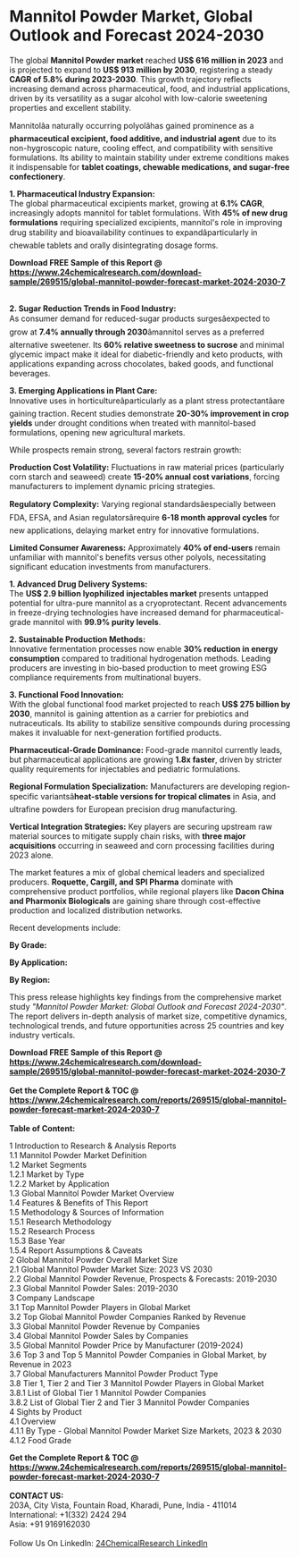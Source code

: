 <h1>Mannitol Powder Market, Global Outlook and Forecast 2024-2030</h1><p>The global <strong>Mannitol Powder market</strong> reached <strong>US$ 616 million in 2023</strong> and is projected to expand to <strong>US$ 913 million by 2030</strong>, registering a steady <strong>CAGR of 5.8% during 2023-2030</strong>. This growth trajectory reflects increasing demand across pharmaceutical, food, and industrial applications, driven by its versatility as a sugar alcohol with low-calorie sweetening properties and excellent stability.</p><p>Mannitolâa naturally occurring polyolâhas gained prominence as a <strong>pharmaceutical excipient, food additive, and industrial agent</strong> due to its non-hygroscopic nature, cooling effect, and compatibility with sensitive formulations. Its ability to maintain stability under extreme conditions makes it indispensable for <strong>tablet coatings, chewable medications, and sugar-free confectionery</strong>.</p><p><strong>1. Pharmaceutical Industry Expansion:</strong><br>
The global pharmaceutical excipients market, growing at <strong>6.1% CAGR</strong>, increasingly adopts mannitol for tablet formulations. With <strong>45% of new drug formulations</strong> requiring specialized excipients, mannitol's role in improving drug stability and bioavailability continues to expandâparticularly in chewable tablets and orally disintegrating dosage forms.</p><div><b>Download FREE Sample of this Report @ 
            <a href="https://www.24chemicalresearch.com/download-sample/269515/global-mannitol-powder-forecast-market-2024-2030-7">
            https://www.24chemicalresearch.com/download-sample/269515/global-mannitol-powder-forecast-market-2024-2030-7</a></b></div><br><p><strong>2. Sugar Reduction Trends in Food Industry:</strong><br>
As consumer demand for reduced-sugar products surgesâexpected to grow at <strong>7.4% annually through 2030</strong>âmannitol serves as a preferred alternative sweetener. Its <strong>60% relative sweetness to sucrose</strong> and minimal glycemic impact make it ideal for diabetic-friendly and keto products, with applications expanding across chocolates, baked goods, and functional beverages.</p><p><strong>3. Emerging Applications in Plant Care:</strong><br>
Innovative uses in horticultureâparticularly as a plant stress protectantâare gaining traction. Recent studies demonstrate <strong>20-30% improvement in crop yields</strong> under drought conditions when treated with mannitol-based formulations, opening new agricultural markets.</p><p>While prospects remain strong, several factors restrain growth:</p><p><strong>Production Cost Volatility:</strong> Fluctuations in raw material prices (particularly corn starch and seaweed) create <strong>15-20% annual cost variations</strong>, forcing manufacturers to implement dynamic pricing strategies.</p><p><strong>Regulatory Complexity:</strong> Varying regional standardsâespecially between FDA, EFSA, and Asian regulatorsârequire <strong>6-18 month approval cycles</strong> for new applications, delaying market entry for innovative formulations.</p><p><strong>Limited Consumer Awareness:</strong> Approximately <strong>40% of end-users</strong> remain unfamiliar with mannitol's benefits versus other polyols, necessitating significant education investments from manufacturers.</p><p><strong>1. Advanced Drug Delivery Systems:</strong><br>
The <strong>US$ 2.9 billion lyophilized injectables market</strong> presents untapped potential for ultra-pure mannitol as a cryoprotectant. Recent advancements in freeze-drying technologies have increased demand for pharmaceutical-grade mannitol with <strong>99.9% purity levels</strong>.</p><p><strong>2. Sustainable Production Methods:</strong><br>
Innovative fermentation processes now enable <strong>30% reduction in energy consumption</strong> compared to traditional hydrogenation methods. Leading producers are investing in bio-based production to meet growing ESG compliance requirements from multinational buyers.</p><p><strong>3. Functional Food Innovation:</strong><br>
With the global functional food market projected to reach <strong>US$ 275 billion by 2030</strong>, mannitol is gaining attention as a carrier for prebiotics and nutraceuticals. Its ability to stabilize sensitive compounds during processing makes it invaluable for next-generation fortified products.</p><p><strong>Pharmaceutical-Grade Dominance:</strong> Food-grade mannitol currently leads, but pharmaceutical applications are growing <strong>1.8x faster</strong>, driven by stricter quality requirements for injectables and pediatric formulations.</p><p><strong>Regional Formulation Specialization:</strong> Manufacturers are developing region-specific variantsâ<strong>heat-stable versions for tropical climates</strong> in Asia, and ultrafine powders for European precision drug manufacturing.</p><p><strong>Vertical Integration Strategies:</strong> Key players are securing upstream raw material sources to mitigate supply chain risks, with <strong>three major acquisitions</strong> occurring in seaweed and corn processing facilities during 2023 alone.</p><p>The market features a mix of global chemical leaders and specialized producers. <strong>Roquette, Cargill, and SPI Pharma</strong> dominate with comprehensive product portfolios, while regional players like <strong>Dacon China and Pharmonix Biologicals</strong> are gaining share through cost-effective production and localized distribution networks.</p><p>Recent developments include:</p><p><strong>By Grade:</strong></p><p><strong>By Application:</strong></p><p><strong>By Region:</strong></p><p>This press release highlights key findings from the comprehensive market study <em>"Mannitol Powder Market: Global Outlook and Forecast 2024-2030"</em>. The report delivers in-depth analysis of market size, competitive dynamics, technological trends, and future opportunities across 25 countries and key industry verticals.</p><div><b>Download FREE Sample of this Report @ 
            <a href="https://www.24chemicalresearch.com/download-sample/269515/global-mannitol-powder-forecast-market-2024-2030-7">
            https://www.24chemicalresearch.com/download-sample/269515/global-mannitol-powder-forecast-market-2024-2030-7</a></b></div><br><div><b>Get the Complete Report & TOC @ 
            <a href="https://www.24chemicalresearch.com/reports/269515/global-mannitol-powder-forecast-market-2024-2030-7">
            https://www.24chemicalresearch.com/reports/269515/global-mannitol-powder-forecast-market-2024-2030-7</a></b></div><br>
            <b>Table of Content:</b><p>1 Introduction to Research & Analysis Reports<br />
    1.1 Mannitol Powder Market Definition<br />
    1.2 Market Segments<br />
        1.2.1 Market by Type<br />
        1.2.2 Market by Application<br />
    1.3 Global Mannitol Powder Market Overview<br />
    1.4 Features & Benefits of This Report<br />
    1.5 Methodology & Sources of Information<br />
        1.5.1 Research Methodology<br />
        1.5.2 Research Process<br />
        1.5.3 Base Year<br />
        1.5.4 Report Assumptions & Caveats<br />
2 Global Mannitol Powder Overall Market Size<br />
    2.1 Global Mannitol Powder Market Size: 2023 VS 2030<br />
    2.2 Global Mannitol Powder Revenue, Prospects & Forecasts: 2019-2030<br />
    2.3 Global Mannitol Powder Sales: 2019-2030<br />
3 Company Landscape<br />
    3.1 Top Mannitol Powder Players in Global Market<br />
    3.2 Top Global Mannitol Powder Companies Ranked by Revenue<br />
    3.3 Global Mannitol Powder Revenue by Companies<br />
    3.4 Global Mannitol Powder Sales by Companies<br />
    3.5 Global Mannitol Powder Price by Manufacturer (2019-2024)<br />
    3.6 Top 3 and Top 5 Mannitol Powder Companies in Global Market, by Revenue in 2023<br />
    3.7 Global Manufacturers Mannitol Powder Product Type<br />
    3.8 Tier 1, Tier 2 and Tier 3 Mannitol Powder Players in Global Market<br />
        3.8.1 List of Global Tier 1 Mannitol Powder Companies<br />
        3.8.2 List of Global Tier 2 and Tier 3 Mannitol Powder Companies<br />
4 Sights by Product<br />
    4.1 Overview<br />
        4.1.1 By Type - Global Mannitol Powder Market Size Markets, 2023 & 2030<br />
        4.1.2 Food Grade<br />
 </p><div><b>Get the Complete Report & TOC @ 
            <a href="https://www.24chemicalresearch.com/reports/269515/global-mannitol-powder-forecast-market-2024-2030-7">
            https://www.24chemicalresearch.com/reports/269515/global-mannitol-powder-forecast-market-2024-2030-7</a></b></div><br><b>CONTACT US:</b><br>
            203A, City Vista, Fountain Road, Kharadi, Pune, India - 411014<br>
            International: +1(332) 2424 294<br>
            Asia: +91 9169162030 <br><br>
            Follow Us On LinkedIn: <a href="https://www.linkedin.com/company/24chemicalresearch/">24ChemicalResearch LinkedIn</a>